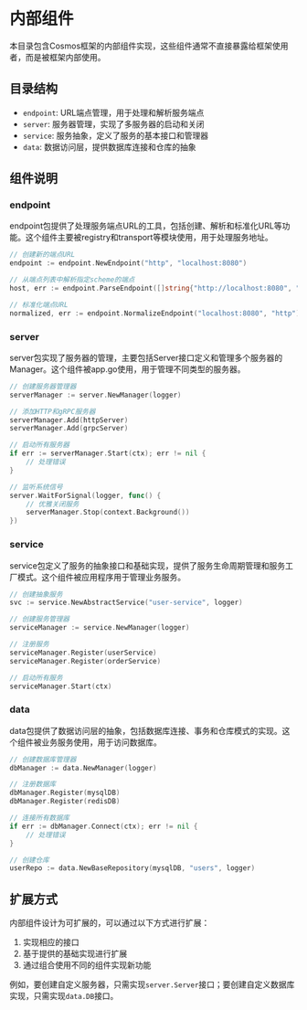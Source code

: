 # 内部组件

本目录包含Cosmos框架的内部组件实现，这些组件通常不直接暴露给框架使用者，而是被框架内部使用。

## 目录结构

- `endpoint`: URL端点管理，用于处理和解析服务端点
- `server`: 服务器管理，实现了多服务器的启动和关闭
- `service`: 服务抽象，定义了服务的基本接口和管理器
- `data`: 数据访问层，提供数据库连接和仓库的抽象

## 组件说明

### endpoint

endpoint包提供了处理服务端点URL的工具，包括创建、解析和标准化URL等功能。这个组件主要被registry和transport等模块使用，用于处理服务地址。

```go
// 创建新的端点URL
endpoint := endpoint.NewEndpoint("http", "localhost:8080")

// 从端点列表中解析指定scheme的端点
host, err := endpoint.ParseEndpoint([]string{"http://localhost:8080", "grpc://localhost:9000"}, "grpc")

// 标准化端点URL
normalized, err := endpoint.NormalizeEndpoint("localhost:8080", "http")
```

### server

server包实现了服务器的管理，主要包括Server接口定义和管理多个服务器的Manager。这个组件被app.go使用，用于管理不同类型的服务器。

```go
// 创建服务器管理器
serverManager := server.NewManager(logger)

// 添加HTTP和gRPC服务器
serverManager.Add(httpServer)
serverManager.Add(grpcServer)

// 启动所有服务器
if err := serverManager.Start(ctx); err != nil {
    // 处理错误
}

// 监听系统信号
server.WaitForSignal(logger, func() {
    // 优雅关闭服务
    serverManager.Stop(context.Background())
})
```

### service

service包定义了服务的抽象接口和基础实现，提供了服务生命周期管理和服务工厂模式。这个组件被应用程序用于管理业务服务。

```go
// 创建抽象服务
svc := service.NewAbstractService("user-service", logger)

// 创建服务管理器
serviceManager := service.NewManager(logger)

// 注册服务
serviceManager.Register(userService)
serviceManager.Register(orderService)

// 启动所有服务
serviceManager.Start(ctx)
```

### data

data包提供了数据访问层的抽象，包括数据库连接、事务和仓库模式的实现。这个组件被业务服务使用，用于访问数据库。

```go
// 创建数据库管理器
dbManager := data.NewManager(logger)

// 注册数据库
dbManager.Register(mysqlDB)
dbManager.Register(redisDB)

// 连接所有数据库
if err := dbManager.Connect(ctx); err != nil {
    // 处理错误
}

// 创建仓库
userRepo := data.NewBaseRepository(mysqlDB, "users", logger)
```

## 扩展方式

内部组件设计为可扩展的，可以通过以下方式进行扩展：

1. 实现相应的接口
2. 基于提供的基础实现进行扩展
3. 通过组合使用不同的组件实现新功能

例如，要创建自定义服务器，只需实现`server.Server`接口；要创建自定义数据库实现，只需实现`data.DB`接口。 